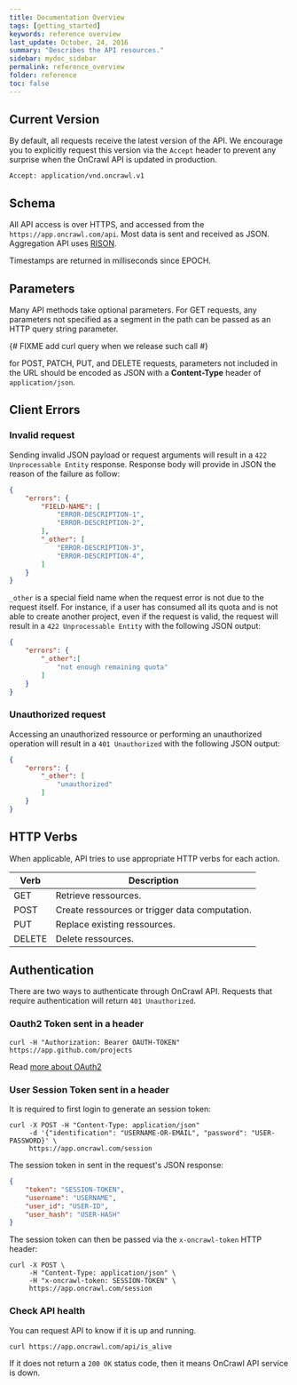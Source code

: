 ```yaml
---
title: Documentation Overview
tags: [getting_started]
keywords: reference overview
last_update: October, 24, 2016
summary: "Describes the API resources."
sidebar: mydoc_sidebar
permalink: reference_overview
folder: reference
toc: false
---
```


## Current Version

By default, all requests receive the latest version of the API. We encourage
you to explicitly request this version via the `Accept` header to prevent
any surprise when the OnCrawl API is updated in production.

```
Accept: application/vnd.oncrawl.v1
```

## Schema

All API access is over HTTPS, and accessed from the `https://app.oncrawl.com/api`.
Most data is sent and received as JSON. Aggregation API uses
[RISON](https://pypi.python.org/pypi/rison/1.1).

Timestamps are returned in milliseconds since EPOCH.

## Parameters

Many API methods take optional parameters. For GET requests, any parameters
not specified as a segment in the path can be passed as an HTTP query
string parameter.

{# FIXME add curl query when we release such call #}

for POST, PATCH, PUT, and DELETE requests, parameters not included in the URL
should be encoded as JSON with a **Content-Type** header of `application/json`.

## Client Errors

### Invalid request

Sending invalid JSON payload or request arguments will result in a `422 Unprocessable Entity`
response. Response body will provide in JSON the reason of the failure as follow:

```json
{
    "errors": {
        "FIELD-NAME": [
            "ERROR-DESCRIPTION-1",
            "ERROR-DESCRIPTION-2",
        ],
        "_other": [
            "ERROR-DESCRIPTION-3",
            "ERROR-DESCRIPTION-4",
        ]
    }
}
```

`_other` is a special field name when the request error is not due to the request
itself. For instance, if a user has consumed all its quota and is not able to
create another project, even if the request is valid, the request will result in a
`422 Unprocessable Entity` with the following JSON output:

```json
{
    "errors": {
        "_other":[
            "not enough remaining quota"
        ]
    }
}
```

### Unauthorized request

Accessing an unauthorized ressource or performing an unauthorized
operation will result in a `401 Unauthorized` with the following JSON output:

```json
{
    "errors": {
        "_other": [
            "unauthorized"
        ]
    }
}
```


## HTTP Verbs

When applicable, API tries to use appropriate HTTP verbs for each action.

| Verb | Description |
|------| ------ |
| GET | Retrieve ressources. |
| POST | Create ressources or trigger data computation. |
| PUT | Replace existing ressources.
| DELETE | Delete ressources. |

## Authentication

There are two ways to authenticate through OnCrawl API. Requests that require
authentication will return `401 Unauthorized`.

### Oauth2 Token sent in a header

```shell
curl -H "Authorization: Bearer OAUTH-TOKEN" https://app.github.com/projects
```

Read [more about OAuth2](reference_oauth2.html)

### User Session Token sent in a header

It is required to first login to generate an session token:

```shell
curl -X POST -H "Content-Type: application/json"
     -d '{"identification": "USERNAME-OR-EMAIL", "password": "USER-PASSWORD}' \
     https://app.oncrawl.com/session
```

The session token in sent in the request's JSON response:

```json
{
	"token": "SESSION-TOKEN",
	"username": "USERNAME",
	"user_id": "USER-ID",
	"user_hash": "USER-HASH"
}
```

The session token can then be passed via the `x-oncrawl-token` HTTP header:

```shell
curl -X POST \
     -H "Content-Type: application/json" \
     -H "x-oncrawl-token: SESSION-TOKEN" \
     https://app.oncrawl.com/session
```

### Check API health

You can request API to know if it is up and running.

```
curl https://app.oncrawl.com/api/is_alive
```

If it does not return a `200 OK` status code, then it means OnCrawl API service
is down.
